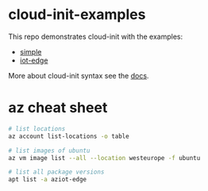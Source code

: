 # cloud-init-examples

This repo demonstrates cloud-init with the examples:

- [simple](simple/readme.md)
- [iot-edge](iot-edge/readme.md)

More about cloud-init syntax see the [docs](https://cloudinit.readthedocs.io/).

# az cheat sheet

```bash
# list locations
az account list-locations -o table

# list images of ubuntu
az vm image list --all --location westeurope -f ubuntu 

# list all package versions
apt list -a aziot-edge
```